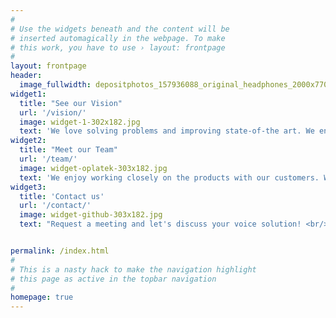 ```yaml
---
#
# Use the widgets beneath and the content will be
# inserted automagically in the webpage. To make
# this work, you have to use › layout: frontpage
#
layout: frontpage
header:
  image_fullwidth: depositphotos_157936088_original_headphones_2000x770.jpg
widget1:
  title: "See our Vision"
  url: '/vision/'
  image: widget-1-302x182.jpg
  text: 'We love solving problems and improving state-of-the art. We enjoy delivering speech products because they are still rare, challenging and we can do it well.'
widget2:
  title: "Meet our Team"
  url: '/team/'
  image: widget-oplatek-303x182.jpg
  text: 'We enjoy working closely on the products with our customers. We easily integrate not only our solutions to your product but we are cable of working hand-to-hand with your team during the process.<br/><br/>We are experts in the speech processing and cloud computing but before all exceptional coders. Learn our history!'
widget3:
  title: 'Contact us'
  url: '/contact/'
  image: widget-github-303x182.jpg
  text: "Request a meeting and let's discuss your voice solution! <br/>Let us customize for you: <ul><li>search in videos,</li><li>tailored speaker recognition,</li><li>speech-to-text with diacritics</li><li> or chatbot application. </li></ul>"


permalink: /index.html
#
# This is a nasty hack to make the navigation highlight
# this page as active in the topbar navigation
#
homepage: true
---
```

